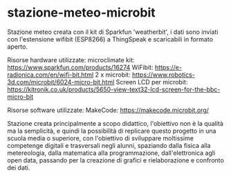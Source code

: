 # stazione-meteo-microbit
Stazione meteo creata con il kit di Sparkfun 'weatherbit', i dati sono inviati con l'estensione wifibit (ESP8266) a ThingSpeak e scaricabili in formato aperto.

Risorse hardware utilizzate:
microclimate kit: https://www.sparkfun.com/products/16274
WiFibit: https://e-radionica.com/en/wifi-bit.html
2 x microbit: https://www.robotics-3d.com/microbit/6024-micro-bit.html
Screen LCD per microbit: https://kitronik.co.uk/products/5650-view-text32-lcd-screen-for-the-bbc-micro-bit

Risorse software utilizzate:
MakeCode: https://makecode.microbit.org/

Stazione creata principalmente a scopo didattico, l'obiettivo non è la qualità ma la semplicità, e quindi la possibilità di replicare questo progetto in una scuola media o superiore, con l'obiettivo di sviluppare moltissime competenge digitali e trasversali negli alunni, spaziando dalla fisica alla metereologia, dalla matematica alla programmazione, dall'elettronica agli open data, passando per la creazione di grafici e rielaborazione e confronto dei dati.
